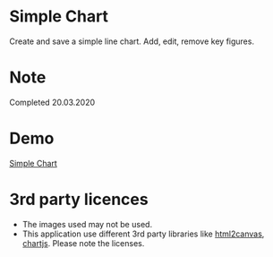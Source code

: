 # Simple Chart

Create and save a simple line chart. Add, edit, remove key figures.

# Note

Completed 20.03.2020

# Demo

[Simple Chart](https://www.seoset.de/arbeitsproben/chart/)

# 3rd party licences

- The images used may not be used.
- This application use different 3rd party libraries like [html2canvas](https://github.com/niklasvh/html2canvas), [chartjs](https://github.com/chartjs/Chart.js). Please note the licenses.
